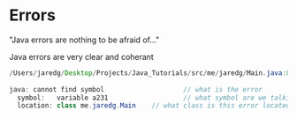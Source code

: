 # Errors

"Java errors are nothing to be afraid of..."

Java errors are very clear and coherant

```java
/Users/jaredg/Desktop/Projects/Java_Tutorials/src/me/jaredg/Main.java:8:28 // line and char location of error
  
java: cannot find symbol 					// what is the error
  symbol:   variable a231					// what symbol are we talking about
  location: class me.jaredg.Main 	// what class is this error located
```

